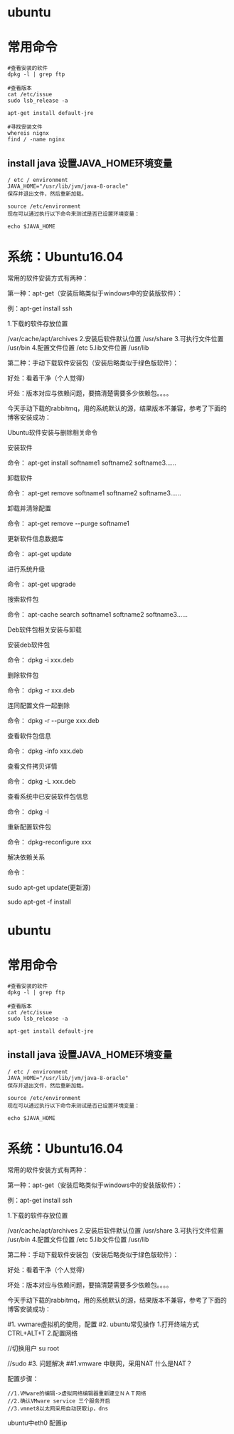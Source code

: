 # ubuntu

# 常用命令
```
#查看安装的软件
dpkg -l | grep ftp

#查看版本
cat /etc/issue
sudo lsb_release -a

apt-get install default-jre

#寻找安装文件
whereis nignx
find / -name nginx
```
## install java 设置JAVA_HOME环境变量
```
/ etc / environment
JAVA_HOME="/usr/lib/jvm/java-8-oracle"
保存并退出文件，然后重新加载。

source /etc/environment
现在可以通过执行以下命令来测试是否已设置环境变量：

echo $JAVA_HOME
```

# 系统：Ubuntu16.04
常用的软件安装方式有两种：

第一种：apt-get（安装后略类似于windows中的安装版软件）：

例：apt-get install ssh

1.下载的软件存放位置

/var/cache/apt/archives
2.安装后软件默认位置
/usr/share
3.可执行文件位置 
/usr/bin
4.配置文件位置
/etc
5.lib文件位置
/usr/lib 

第二种：手动下载软件安装包（安装后略类似于绿色版软件）：

好处：看着干净（个人觉得）

坏处：版本对应与依赖问题，要搞清楚需要多少依赖包。。。。

今天手动下载的rabbitmq，用的系统默认的源，结果版本不兼容，参考了下面的博客安装成功：

 Ubuntu软件安装与删除相关命令 

安装软件

命令： apt-get install softname1 softname2 softname3……

卸载软件

命令： apt-get remove softname1 softname2 softname3……

卸载并清除配置

命令： apt-get remove --purge softname1

更新软件信息数据库

命令： apt-get update

进行系统升级

命令： apt-get upgrade

搜索软件包

命令： apt-cache search softname1 softname2 softname3……

Deb软件包相关安装与卸载

安装deb软件包

命令： dpkg -i xxx.deb

删除软件包

命令： dpkg -r xxx.deb

连同配置文件一起删除

命令： dpkg -r --purge xxx.deb

查看软件包信息

命令： dpkg -info xxx.deb

查看文件拷贝详情

命令： dpkg -L xxx.deb

查看系统中已安装软件包信息

命令： dpkg -l

重新配置软件包

命令： dpkg-reconfigure xxx

解决依赖关系

命令：

sudo apt-get update(更新源)

sudo apt-get -f install


# ubuntu

# 常用命令
```
#查看安装的软件
dpkg -l | grep ftp

#查看版本
cat /etc/issue
sudo lsb_release -a

apt-get install default-jre
```
## install java 设置JAVA_HOME环境变量
```
/ etc / environment
JAVA_HOME="/usr/lib/jvm/java-8-oracle"
保存并退出文件，然后重新加载。

source /etc/environment
现在可以通过执行以下命令来测试是否已设置环境变量：

echo $JAVA_HOME
```

# 系统：Ubuntu16.04
常用的软件安装方式有两种：

第一种：apt-get（安装后略类似于windows中的安装版软件）：

例：apt-get install ssh

1.下载的软件存放位置

/var/cache/apt/archives
2.安装后软件默认位置
/usr/share
3.可执行文件位置 
/usr/bin
4.配置文件位置
/etc
5.lib文件位置
/usr/lib 

第二种：手动下载软件安装包（安装后略类似于绿色版软件）：

好处：看着干净（个人觉得）

坏处：版本对应与依赖问题，要搞清楚需要多少依赖包。。。。

今天手动下载的rabbitmq，用的系统默认的源，结果版本不兼容，参考了下面的博客安装成功：


#1. vwmare虚拟机的使用，配置
#2. ubuntu常见操作
1.打开终端方式
CTRL+ALT+T
2.配置网络

//切换用户
su root

//sudo
#3. 问题解决
##1.vmware 中联网，采用NAT
什么是NAT？

配置步骤：

```
//1.VMware的编辑->虚拟网络编辑器重新建立ＮＡＴ网络
//2.确认VMware service 三个服务开启
//3.vmnet8以太网采用自动获取ip，dns
```
ubuntu中eth0 配置ip
```

```